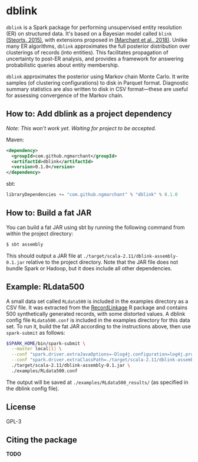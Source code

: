# dblink
`dblink` is a Spark package for performing unsupervised entity resolution 
(ER) on structured data.
It's based on a Bayesian model called `blink` 
[(Steorts, 2015)](https://projecteuclid.org/euclid.ba/1441790411), 
with extensions proposed in
[(Marchant et al., 2018)](https://TODO).
Unlike many ER algorithms, `dblink` approximates the full posterior 
distribution over clusterings of records (into entities).
This facilitates propagation of uncertainty to post-ER analysis, 
and provides a framework for answering probabilistic queries about entity 
membership.

`dblink` approximates the posterior using Markov chain Monte Carlo.
It write samples (of clustering configurations) to disk in Parquet format.
Diagnostic summary statistics are also written to disk in CSV format—these are 
useful for assessing convergence of the Markov chain.

## How to: Add dblink as a project dependency
_Note: This won't work yet. Waiting for project to be accepted._

Maven:
```xml
<dependency>
  <groupId>com.github.ngmarchant</groupId>
  <artifactId>dblink</artifactId>
  <version>0.1.0</version>
</dependency>
```

sbt:
```scala
libraryDependencies += "com.github.ngmarchant" % "dblink" % 0.1.0
```

## How to: Build a fat JAR
You can build a fat JAR using sbt by running the following command from
within the project directory:
```bash
$ sbt assembly
```

This should output a JAR file at `./target/scala-2.11/dblink-assembly-0.1.jar`
relative to the project directory.
Note that the JAR file does not bundle Spark or Hadoop, but it does include
all other dependencies.

## Example: RLdata500
A small data set called `RLdata500` is included in the examples directory as a
CSV file.
It was extracted from the [RecordLinkage](https://cran.r-project.org/web/packages/RecordLinkage/index.html)
R package and contains 500 synthetically generated records, with some distorted
values.
A dblink config file `RLdata500.conf` is included in the examples directory for
this data set.
To run it, build the fat JAR according to the instructions above, then use
`spark-submit` as follows:
```bash
$SPARK_HOME/bin/spark-submit \
  --master local[1] \
  --conf "spark.driver.extraJavaOptions=-Dlog4j.configuration=log4j.properties" \
  --conf "spark.driver.extraClassPath=./target/scala-2.11/dblink-assembly-0.1.jar" \
  ./target/scala-2.11/dblink-assembly-0.1.jar \
  ./examples/RLdata500.conf
```

The output will be saved at `./examples/RLdata500_results/` (as specified in
the dblink config file).

## License
GPL-3

## Citing the package
**TODO**
